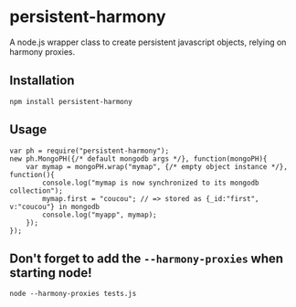 # persistent-harmony

A node.js wrapper class to create persistent javascript objects, relying on harmony proxies.

## Installation

	npm install persistent-harmony
	
## Usage

	var ph = require("persistent-harmony");
	new ph.MongoPH({/* default mongodb args */}, function(mongoPH){
		var mymap = mongoPH.wrap("mymap", {/* empty object instance */}, function(){
			console.log("mymap is now synchronized to its mongodb collection");
			mymap.first = "coucou"; // => stored as {_id:"first", v:"coucou"} in mongodb
			console.log("myapp", mymap);
		});
	});

## Don't forget to add the `--harmony-proxies` when starting node!

	node --harmony-proxies tests.js

